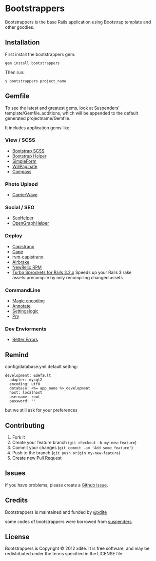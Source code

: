# Bootstrappers

Bootstrappers is the base Rails application using Bootstrap template and other goodies.

## Installation

First install the bootstrappers gem:

    gem install bootstrappers

Then run:

    $ bootstrappers project_name


## Gemfile

To see the latest and greatest gems, look at Suspenders' template/Gemfile_additions, which will be appended to the default generated projectname/Gemfile.


It includes application gems like:

### View / SCSS
* [Bootstrap SCSS](https://github.com/anjlab/bootstrap-rails)
* [Bootstrap Helper](https://github.com/xdite/bootstrap-helper)
* [SimpleForm](https://github.com/plataformatec/simple_form)
* [WillPaginate](https://github.com/mislav/will_paginate/)
* [Compass](http://compass-style.org/)

### Photo Uplaod

* [CarrierWave](https://github.com/jnicklas/carrierwave)

### Social / SEO

* [SeoHelper](https://github.com/techbang/seo_helper)
* [OpenGraphHelper](https://github.com/techbang/open_graph_helper)

### Deploy 

* [Capistrano](https://github.com/capistrano/capistrano)
* [Cape](https://github.com/njonsson/cape)
* [rvm-capistrano](https://github.com/wayneeseguin/rvm-capistrano)
* [Airbrake](https://github.com/airbrake/airbrake)
* [NewRelic RPM](https://github.com/newrelic/rpm)
* [Turbo Sprockets for Rails 3.2.x](https://github.com/ndbroadbent/turbo-sprockets-rails3) Speeds up your Rails 3 rake assets:precompile by only recompiling changed assets

### CommandLine

* [Magic encoding](https://github.com/m-ryan/magic_encoding)
* [Annotate](https://github.com/ctran/annotate_models)
* [Settingslogic](https://github.com/binarylogic/settingslogic)
* [Pry](http://pryrepl.org/)

### Dev Enviorments

* [Better Errors](https://github.com/charliesome/better_errors)

## Remind

config/database.yml default setting:

```
development: &default
  adapter: mysql2
  encoding: utf8
  database: <%= app_name %>_development
  host: localhost
  username: root
  password: ""
```  

but we still ask for your preferences


## Contributing

1. Fork it
2. Create your feature branch (`git checkout -b my-new-feature`)
3. Commit your changes (`git commit -am 'Add some feature'`)
4. Push to the branch (`git push origin my-new-feature`)
5. Create new Pull Request


## Issues


If you have problems, please create a [Github issue](https://github.com/xdite/bootstrappers/issues).

## Credits

Bootstrappers is maintained and funded by [@xdite](http://github.com/xdite)

some codes of bootstrappers were borrowed from [suspenders](https://github.com/thoughtbot/suspendersus)


License
-------

Bootstrappers is Copyright © 2012 xdite. It is free software, and may be redistributed under the terms specified in the LICENSE file.
